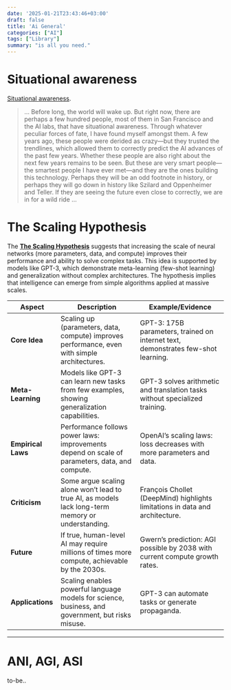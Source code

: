 ```yaml
---
date: '2025-01-21T23:43:46+03:00'
draft: false
title: 'Ai General'
categories: ["AI"]
tags: ["Library"]
summary: "is all you need."
---
```




# Situational awareness

[Situational awareness](https://situational-awareness.ai). 

>... Before long, the world will wake up. But right now, there are perhaps a few hundred people, most of them in San Francisco and the AI labs, that have situational awareness. Through whatever peculiar forces of fate, I have found myself amongst them. A few years ago, these people were derided as crazy—but they trusted the trendlines, which allowed them to correctly predict the AI advances of the past few years. Whether these people are also right about the next few years remains to be seen. But these are very smart people—the smartest people I have ever met—and they are the ones building this technology. Perhaps they will be an odd footnote in history, or perhaps they will go down in history like Szilard and Oppenheimer and Teller. If they are seeing the future even close to correctly, we are in for a wild ride ...



# The Scaling Hypothesis

The **[The Scaling Hypothesis](https://gwern.net/scaling-hypothesis)** suggests that increasing the scale of neural networks (more parameters, data, and compute) improves their performance and ability to solve complex tasks. This idea is supported by models like GPT-3, which demonstrate meta-learning (few-shot learning) and generalization without complex architectures. The hypothesis implies that intelligence can emerge from simple algorithms applied at massive scales.


| **Aspect**               | **Description**                                                                                     | **Example/Evidence**                                                                 |
|--------------------------|-----------------------------------------------------------------------------------------------------|-------------------------------------------------------------------------------------|
| **Core Idea**            | Scaling up (parameters, data, compute) improves performance, even with simple architectures.       | GPT-3: 175B parameters, trained on internet text, demonstrates few-shot learning.   |
| **Meta-Learning**        | Models like GPT-3 can learn new tasks from few examples, showing generalization capabilities.       | GPT-3 solves arithmetic and translation tasks without specialized training.         |
| **Empirical Laws**       | Performance follows power laws: improvements depend on scale of parameters, data, and compute.     | OpenAI’s scaling laws: loss decreases with more parameters and data.                |
| **Criticism**            | Some argue scaling alone won’t lead to true AI, as models lack long-term memory or understanding.   | François Chollet (DeepMind) highlights limitations in data and architecture.        |
| **Future**               | If true, human-level AI may require millions of times more compute, achievable by the 2030s.       | Gwern’s prediction: AGI possible by 2038 with current compute growth rates.         |
| **Applications**         | Scaling enables powerful language models for science, business, and government, but risks misuse.  | GPT-3 can automate tasks or generate propaganda.                                    |

---


# ANI, AGI, ASI

to-be..